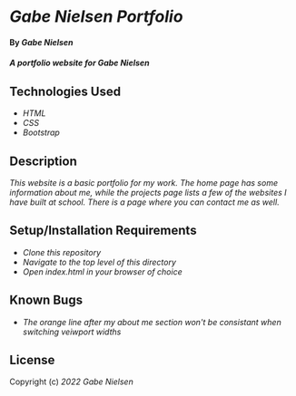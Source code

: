 # _Gabe Nielsen Portfolio_

#### By _**Gabe Nielsen**_

#### _A portfolio website for Gabe Nielsen_

## Technologies Used

* _HTML_
* _CSS_
* _Bootstrap_

## Description

_This website is a basic portfolio for my work. The home page has some information about me, while the projects page lists a few of the websites I have built at school. There is a page where you can contact me as well._

## Setup/Installation Requirements

* _Clone this repository_
* _Navigate to the top level of this directory_
* _Open index.html in your browser of choice_


## Known Bugs

* _The orange line after my about me section won't be consistant when switching veiwport widths_

## License



Copyright (c) _2022_ _Gabe Nielsen_